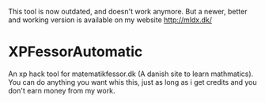 This tool is now outdated, and doesn't work anymore.
But a newer, better and working version is available on my website http://mldx.dk/

# XPFessorAutomatic
An xp hack tool for matematikfessor.dk (A danish site to learn mathmatics).
You can do anything you want whis this, just as long as i get credits and you don't earn money from my work.
